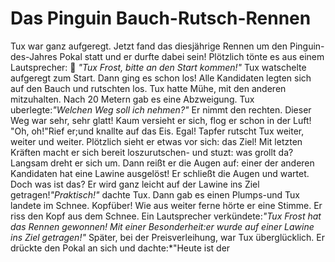 # Das Pinguin Bauch-Rutsch-Rennen

Tux war ganz aufgeregt. Jetzt fand das diesjährige Rennen um den Pinguin-des-Jahres Pokal statt und er durfte dabei sein!
Plötzlich tönte es aus einem Lautsprecher: 📢 *"Tux Frost, bitte an den Start kommen!"* Tux watschelte aufgeregt zum Start. Dann ging es schon los! Alle Kandidaten legten sich auf den Bauch und rutschten los. Tux hatte Mühe, mit den anderen mitzuhalten. Nach 20 Metern gab es eine Abzweigung. Tux uberlegte:*"Welchen Weg soll ich nehmen?"* Er nimmt den rechten. Dieser Weg war sehr, sehr glatt! Kaum versieht er sich, flog er schon in der Luft! "Oh, oh!"Rief er;und knallte auf das Eis. Egal! Tapfer rutscht Tux weiter, weiter und weiter. Plötzlich sieht er etwas vor sich: das Ziel! Mit letzten Kräften macht er sich bereit loszurutschen- und stuzt: was grollt da? Langsam dreht er sich um. Dann reißt er die Augen auf: einer der anderen Kandidaten hat eine Lawine ausgelöst! Er schließt die Augen und wartet. Doch was ist das? Er wird ganz leicht auf der Lawine ins Ziel getragen!*"Praktisch!"* dachte Tux. Dann gab es einen Plumps-und Tux landete im Schnee. Kopfüber! Wie aus weiter ferne hörte er eine Stimme. Er riss den Kopf aus dem Schnee. Ein Lautsprecher verkündete:*"Tux Frost hat das Rennen gewonnen! Mit einer Besonderheit:er wurde auf einer Lawine ins Ziel getragen!"* Später, bei der Preisverleihung, war Tux überglücklich. Er drückte den Pokal an sich und dachte:*"Heute ist der 
